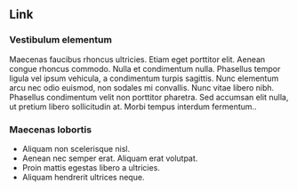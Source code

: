 ## Link

### Vestibulum elementum

Maecenas faucibus rhoncus ultricies. Etiam eget porttitor elit. Aenean congue rhoncus commodo. Nulla et condimentum nulla. Phasellus tempor ligula vel ipsum vehicula, a condimentum turpis sagittis. Nunc elementum arcu nec odio euismod, non sodales mi convallis. Nunc vitae libero nibh. Phasellus condimentum velit non porttitor pharetra. Sed accumsan elit nulla, ut pretium libero sollicitudin at. Morbi tempus interdum fermentum..

### Maecenas lobortis

* Aliquam non scelerisque nisl.
* Aenean nec semper erat. Aliquam erat volutpat.
* Proin mattis egestas libero a ultricies.
* Aliquam hendrerit ultrices neque.
